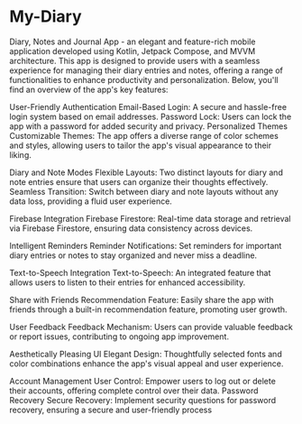 # My-Diary
Diary, Notes and Journal App - an elegant and feature-rich mobile application developed using Kotlin,
Jetpack Compose, and MVVM architecture. This app is designed to provide users with a seamless experience for managing their diary entries
and notes, offering a range of functionalities to enhance productivity and personalization. Below, you'll find an overview of the app's
key features:

User-Friendly Authentication
Email-Based Login: A secure and hassle-free login system based on email addresses.
Password Lock: Users can lock the app with a password for added security and privacy.
Personalized Themes
Customizable Themes: The app offers a diverse range of color schemes and styles, allowing users to tailor the app's visual
appearance to their liking.

Diary and Note Modes
Flexible Layouts: Two distinct layouts for diary and note entries ensure that users can organize their thoughts effectively.
Seamless Transition: Switch between diary and note layouts without any data loss, providing a fluid user experience.

Firebase Integration
Firebase Firestore: Real-time data storage and retrieval via Firebase Firestore, ensuring data consistency across devices.

Intelligent Reminders
Reminder Notifications: Set reminders for important diary entries or notes to stay organized and never miss a deadline.

Text-to-Speech Integration
Text-to-Speech: An integrated feature that allows users to listen to their entries for enhanced accessibility.

Share with Friends
Recommendation Feature: Easily share the app with friends through a built-in recommendation feature, promoting user growth.

User Feedback
Feedback Mechanism: Users can provide valuable feedback or report issues, contributing to ongoing app improvement.

Aesthetically Pleasing UI
Elegant Design: Thoughtfully selected fonts and color combinations enhance the app's visual appeal and user experience.

Account Management
User Control: Empower users to log out or delete their accounts, offering complete control over their data.
Password Recovery
Secure Recovery: Implement security questions for password recovery, ensuring a secure and user-friendly process

